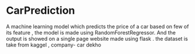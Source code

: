 # CarPrediction
A machine learning model which predicts the price of a car based on few of its feature , the model is made using RandomForestRegressor.
And the output is showed on a single page website made using flask .
the dataset is take from kaggel , company- car dekho

